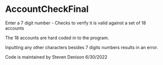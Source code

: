 # AccountCheckFinal
Enter a 7 digit number - Checks to verify it is valid against a set of 18 accounts

The 18 accounts are hard coded in to the program.

Inputting any other characters besides 7 digits numbers results in an error.

Code is maintained by Steven Denison 6/30/2022
